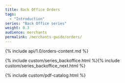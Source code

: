 ```yaml
---
title: Back Office Orders
tags:
  - "Introduction"
series: "Back Office series"
weight: 0.3
audience: merchants
permalink: /merchants-guide/orders/
---
```


{% include api/1.0/orders-content.md %}

{% include custom/series_backoffice.html %}{% include custom/series_backoffice_next.html %}

{% include custom/pdf-catalog.html %}
